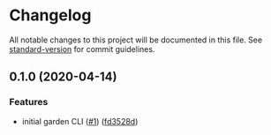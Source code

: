 # Changelog

All notable changes to this project will be documented in this file. See [standard-version](https://github.com/conventional-changelog/standard-version) for commit guidelines.

## 0.1.0 (2020-04-14)


### Features

* initial garden CLI ([#1](https://github.com/zendeskgarden/tool-shed/issues/1)) ([fd3528d](https://github.com/zendeskgarden/tool-shed/commit/fd3528d8869929cf71dcfffece9706453ce05fb5))
